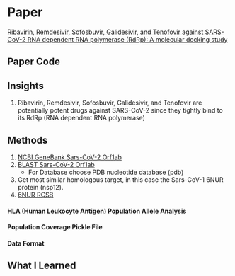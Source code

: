 # Paper
[Ribavirin, Remdesivir, Sofosbuvir, Galidesivir, and Tenofovir against SARS-CoV-2 RNA dependent RNA polymerase (RdRp): A molecular docking study](https://www.ncbi.nlm.nih.gov/pmc/articles/PMC7102646/)

## Paper Code

## Insights
1. Ribavirin, Remdesivir, Sofosbuvir, Galidesivir, and Tenofovir are potentially potent drugs against SARS-CoV-2 since they tightly bind to its RdRp (RNA dependent RNA polymerase)


## Methods
1. [NCBI GeneBank Sars-CoV-2 Orf1ab](https://www.ncbi.nlm.nih.gov/nuccore/NC_045512.2?report=genbank&from=266&to=21555)
1. [BLAST Sars-CoV-2 Orf1ab](https://blast.ncbi.nlm.nih.gov/Blast.cgi?PAGE=Nucleotides&PROGRAM=blastn&QUERY=NC_045512.2&DATABASE=nr&MEGABLAST=on&BLAST_PROGRAMS=megaBlast&LINK_LOC=nuccore&PAGE_TYPE=BlastSearch&QUERY_FROM=266&QUERY_TO=21555)
    - For Database choose PDB nucleotide database (pdb) 
1. Get most similar homologous target, in this case the Sars-CoV-1 6NUR protein (nsp12).
1. [6NUR RCSB](https://www.rcsb.org/structure/6nur)

#### HLA (Human Leukocyte Antigen) Population Allele Analysis
#### Population Coverage Pickle File
#### Data Format

## What I Learned